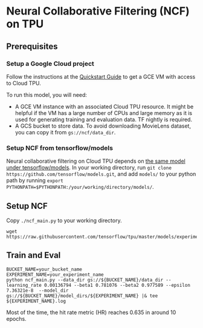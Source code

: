 # Neural Collaborative Filtering (NCF) on TPU

## Prerequisites

### Setup a Google Cloud project

Follow the instructions at the [Quickstart Guide](https://cloud.google.com/tpu/docs/quickstart)
to get a GCE VM with access to Cloud TPU.

To run this model, you will need:

* A GCE VM instance with an associated Cloud TPU resource. It might be helpful if the VM has a large number of CPUs and large memory as it is used for generating training and evaluation data. TF nightly is required.
* A GCS bucket to store data. To avoid downloading MovieLens dataset, you can copy it from `gs://ncf/data_dir`.

### Setup NCF from tensorflow/models

Neural collaborative filtering on Cloud TPU depends on [the same model under tensorflow/models](https://github.com/tensorflow/models/tree/master/official/recommendation). In your working directory, run `git clone https://github.com/tensorflow/models.git`, and add `models/` to your python path by running `export PYTHONPATH=$PYTHONPATH:/your/working/directory/models/`.

## Setup NCF
Copy `./ncf_main.py` to your working directory.

```
wget https://raw.githubusercontent.com/tensorflow/tpu/master/models/experimental/ncf/ncf_main.py
```

## Train and Eval

```shell
BUCKET_NAME=your_bucket_name
EXPERIMENT_NAME=your_experiment_name
python ncf_main.py --data_dir gs://${BUCKET_NAME}/data_dir --learning_rate 0.00136794 --beta1 0.781076 --beta2 0.977589 --epsilon 7.36321e-8  --model_dir gs://${BUCKET_NAME}/model_dirs/${EXPERIMENT_NAME} |& tee ${EXPERIMENT_NAME}.log
```
Most of the time, the hit rate metric (HR) reaches 0.635 in around 10 epochs.

